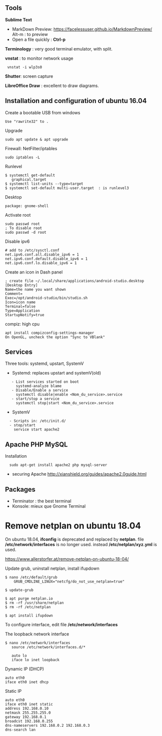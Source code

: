 ## Tools

**Sublime Text**
   - MarkDown Preview: https://facelessuser.github.io/MarkdownPreview/    
     Alt-m : to preview
   - Open a file quickly : **Ctrl-p**

**Terminology** : very good terminal emulator, with split.

**vnstat** : to monitor network usage   
     
     vnstat -i wlp3s0

**Shutter**:  screen capture

**LibreOffice Draw** : excellent to draw diagrams.


## Installation and configuration of ubuntu 16.04

Create a bootable USB from windows
    
    Use "rawrite32" to .

Upgrade
    
    sudo apt update & apt upgrade

Firewall: NetFilter/iptables

    sudo iptables -L 

Runlevel

    $ systemctl get-default
       graphical.target
    $ systemctl list-units --type=target
    $ systemctl set-default multi-user.target  : is runlevel3


Desktop

    package: gnome-shell


Activate root

    sudo passwd root
    ; To disable root
    sudo passwd -d root 


Disable ipv6

    # add to /etc/sysctl.conf
    net.ipv6.conf.all.disable_ipv6 = 1
    net.ipv6.conf.default.disable_ipv6 = 1
    net.ipv6.conf.lo.disable_ipv6 = 1

Create an icon in Dash panel

    ; create file ~/.local/share/applications/android-studio.desktop
    [Desktop Entry]
    Name=the name you want shown
    Comment=
    Exec=/opt/android-studio/bin/studio.sh
    Icon=icon name
    Terminal=false
    Type=Application
    StartupNotify=true

compiz: high cpu

    apt install compizconfig-settings-manager
	On OpenGL, uncheck the option "Sync to VBlank"

## Services 
Three tools: systemd, upstart, SystemV

- Systemd: replaces upstart and systemV(old)
```
   - List services started on boot
     systemd-analyze blame
   - Disable/Enable a service
     systemctl disable|enable <Nom_du_service>.service
   - start/stop a service 
     systemctl stop|start <Nom_du_service>.service
```

- SystemV
```
  - Scripts in: /etc/init.d/
  - stop/start
    service start apache2
```
  
## Apache PHP MySQL
Installation
```
  sudo apt-get install apache2 php mysql-server
```
- securing Apache
  http://xianshield.org/guides/apache2.0guide.html


## Packages
- Terminator : the best terminal 
- Konsole: mieux que Gnome Terminal






Remove netplan on ubuntu 18.04
============================================
On ubuntu 18.04, **ifconfig** is deprecated and replaced by **netplan**. file **/etc/network/interfaces** is no longer used. instead **/etc/netplan/xyz.yml** is used.

https://www.allerstorfer.at/remove-netplan-on-ubuntu-18-04/

Update grub, uninstall netplan, install ifupdown
~~~
$ nano /etc/default/grub
    GRUB_CMDLINE_LINUX="netcfg/do_not_use_netplan=true"

$ update-grub

$ apt purge netplan.io
$ rm -rf /usr/share/netplan
$ rm -rf /etc/netplan

$ apt install ifupdown
~~~

To configure interface, edit file **/etc/network/interfaces**  

The loopback network interface
~~~
$ nano /etc/network/interfaces
   source /etc/network/interfaces.d/*
   
   auto lo
   iface lo inet loopback
~~~

Dynamic IP (DHCP)
~~~
auto eth0
iface eth0 inet dhcp
~~~

Static IP
~~~
auto eth0
iface eth0 inet static
address 192.168.0.10
netmask 255.255.255.0
gateway 192.168.0.1
broadcst 192.168.0.255
dns-nameservers 192.168.0.2 192.168.0.3
dns-search lan
~~~













